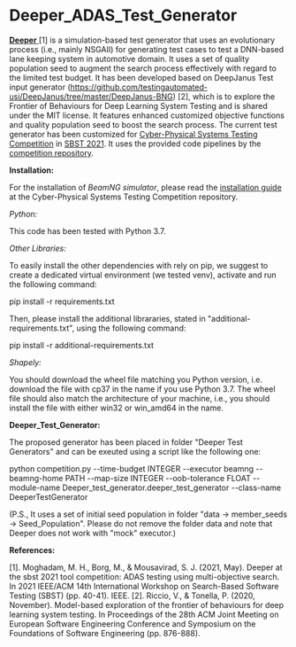 # Deeper_ADAS_Test_Generator

<a href= "https://ieeexplore.ieee.org/abstract/document/9476240"> **Deeper** </a> [1] is a simulation-based test generator that uses an evolutionary process (i.e., mainly NSGAII) for generating test cases to test a DNN-based lane keeping system in automotive domain. It uses a set of quality population seed to augment the search process effectively with regard to the limited test budget. It has been developed based on DeepJanus Test input generator (https://github.com/testingautomated-usi/DeepJanus/tree/master/DeepJanus-BNG) [2], which is to explore the Frontier of Behaviours for Deep Learning System Testing and is shared under the MIT license. It features enhanced customized objective functions and quality population seed to boost the search process.
The current test generator has been customized for <a href="https://sbst21.github.io/tools/">Cyber-Physical Systems Testing Competition</a> in <a href="https://sbst21.github.io/">SBST 2021</a>. It uses the provided code pipelines by the <a href="https://github.com/se2p/tool-competition-av">competition repository</a>.  

**Installation:**

For the installation of *BeamNG simulator*, please read the <a href="https://github.com/se2p/tool-competition-av/blob/main/documentation/INSTALL.md">installation guide</a> at the Cyber-Physical Systems Testing Competition repository.  

*Python:*

This code has been tested with Python 3.7.

*Other Libraries:*

To easily install the other dependencies with rely on pip, we suggest to create a dedicated virtual environment (we tested venv), activate and run the following command:

pip install -r requirements.txt

Then, please install the additional librararies, stated in "additional-requirements.txt", using the following command:

pip install -r additional-requirements.txt

*Shapely:*

You should download the wheel file matching you Python version, i.e. download the file with cp37 in the name if you use Python 3.7. The wheel file should also match the architecture of your machine, i.e., you should install the file with either win32 or win_amd64 in the name.

**Deeper_Test_Generator:**

The proposed generator has been placed in folder "Deeper Test Generators" and can be exeuted using a script like the following one:

python competition.py --time-budget INTEGER --executor beamng --beamng-home PATH --map-size INTEGER --oob-tolerance FLOAT --module-name Deeper_test_generator.deeper_test_generator --class-name DeeperTestGenerator

(P.S., It uses a set of initial seed population in folder "data -> member_seeds -> Seed_Population". Please do not remove the folder data and note that Deeper does not work with "mock" executor.)

**References:**

[1]. Moghadam, M. H., Borg, M., & Mousavirad, S. J. (2021, May). Deeper at the sbst 2021 tool competition: ADAS testing using multi-objective search. In 2021 IEEE/ACM 14th International Workshop on Search-Based Software Testing (SBST) (pp. 40-41). IEEE.
[2]. Riccio, V., & Tonella, P. (2020, November). Model-based exploration of the frontier of behaviours for deep learning system testing. In Proceedings of the 28th ACM Joint Meeting on European Software Engineering Conference and Symposium on the Foundations of Software Engineering (pp. 876-888).
